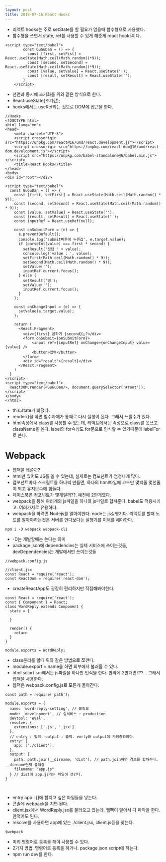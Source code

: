 ```yaml
---
layout: post
title: 2019-07-16 React Hooks
---
```


- 리액트 hooks는 주로 setState를 할 필요가 없을때 함수형으로 사용했다.
- 함수형을 쓰면서 state, ref를 사용할 수 있게 해준게 react hooks이다.

```
<script type="text/babel">
        const GuGuDan = () => {
          const [first, setFist] = React.useState(Math.ceil(Math.random()*9));
          const [second, setSecond] = React.useState(Math.ceil(Math.random()*9));
          const [value, setValue] = React.useState('');
          const [result, setResult] = React.useState('');
        }
    </script>
```
- 선언과 동시에 초기화를 위와 같은 방식으로 한다.
- React.useState(초기값);
- hooks에서는 useRef라는 것으로 DOM에 접근을 한다.

```
//Hooks
<!DOCTYPE html>
<html lang="en">
<head>
    <meta charset="UTF-8">
    <script crossorigin src="https://unpkg.com/react@16/umd/react.development.js"></script>
    <script crossorigin src="https://unpkg.com/react-dom@16/umd/react-dom.development.js"></script>
    <script src="https://unpkg.com/babel-standalone@6/babel.min.js"></script>
    <title>React Hooks</title>
</head>
<body>
<div id="root"></div>

<script type="text/babel">
  const GuGuDan = () => {
    const [first, setFirst] = React.useState(Math.ceil(Math.random() * 9));
    const [second, setSecond] = React.useState(Math.ceil(Math.random() * 9));
    const [value, setValue] = React.useState('');
    const [result, setResult] = React.useState('');
    const inputRef = React.useRef(null);

    const onSubmitForm = (e) => {
      e.preventDefault();
      console.log('submit버튼에 누른값', e.target.value);
      if (parseInt(value) === first * second) {
        setResult('정답 ' + value);
        console.log('value : ', value);
        setFirst(Math.ceil(Math.random() * 9));
        setSecond(Math.ceil(Math.random() * 9));
        setValue('');
        inputRef.current.focus();
      } else {
        setResult('땡');
        setValue('');
        inputRef.current.focus();
      }
    };

    const onChangeInput = (e) => {
      setValue(e.target.value);
    };

    return (
      <React.Fragment>
        <div>{first} 곱하기 {second}는?</div>
        <form onSubmit={onSubmitForm}>
            <input ref={inputRef} onChange={onChangeInput} value={value} />
            <button>입력</button>
        </form>
        <div id="result">{result}</div>
      </React.Fragment>
    )
  }
</script>
<script type="text/babel">
  ReactDOM.render(<GuGuDan/>, document.querySelector('#root'));
</script>
</body>
</html>
```
- this.state가 빠졌다.
- render()을 하면 함수자체가 통째로 다시 실행이 된다. 그래서 느릴수가 있다.
- html속성에서 class를 사용할 수 있는데, 리액트에서는 속성으로 class를 못쓰고 className을 쓴다. label의 for속성도 for문으로 인식할 수 있기때문에 labelFor로 쓴다.

# Webpack

- 웹팩을 왜쓸까?
- html만 있어도 JS를 쓸 수 있는데, 실제로는 컴포넌트가 엄청나게 많다.
- 컴포넌트마다 스크립트를 하나씩 만들면, 하나의 html파일에 코드만 몇백줄 몇천줄이 되고 유지보수에 힘들다.
- 페이스북은 컴포넌트가 몇개일까??. 예전에 2만개였다.
- webpack을 통해 여러개의 js파일을 하나의 js파일로 합쳐준다. babel도 적용시키고. 여러가지로 유용하다.
- webpack을 하려면 Nodejs를 알아야한다. node는 js실행기다. 리액트를 할때 노드를 알아야하는것은 서버를 안다보다는 실행기를 이해를 해야한다.

```
npm i -D webpack webpack-cli
```
- -D는 개발할때는 쓴다는 의미
- package.json에 dependencies는 실제 서비스에 쓰이는것들, devDependencies는 개발에서만 쓰이는것들

```
//webpack.config.js

//client.jsx
const React = require('react');
const ReactDom = require('react-dom');
```

- createReactApp도 굉장히 편리하지만 직접해봐야한다.

```
const React = require('react');
const { Component } = React;
class WordReply extends Component {
  state = {

  }

  render() {
    return
  }
}

module.exports = WordReply;

```
- class분리를 할때 위와 같은 방법으로 쪼갠다.
- module.export = name을 하면 외부에서 불러올 수 있다.
- html sciprt src에서는 js파일을 하나만 인식을 한다. 만약에 2만개면???... 그래서 웹팩을 사용한다.
- 웹팩은 webpack.config.js로 모든게 돌아간다.

```
const path = require('path');

module.exports = {
  name: 'word-reply-setting', // 불필요
  mode: 'development', // 실서비스 : production
  devtool: 'eval',
  resolve: {
    extensions: ['.js', '.jsx']
  },
  // entry : 입력, output : 출력. enrty와 output이 가장중요하다.
  entry: {
    app: ['./client'],
  },
  output: {
    path: path.join(__dirname, 'dist'), // path.join하면 경로를 합쳐준다. __dirname현재 폴더경
    filename: "app.js"
  } // dist에 app.js라는 파일이 생긴다.
}



```
- entry app : []에 합치고 싶은 파일들을 넣는다.
- 콘솔에 webpack을 치면 된다.
- client.jsx에서 WordReply.jsx를 불러오고 있는데, 웹팩이 알아서 다 파악을 한다. 안적어도 된다.
- resolve를 사용하면 app에 있는 ./client.jsx, client.js등을 찾는다.

```
$webpack
```
- 미리 명령어로 등록을 해야 사용할 수 있다.
- 2가지 방법. 명령어로 등록을 하거나. package.json script에 적는다.
- npm run dev를 한다.
